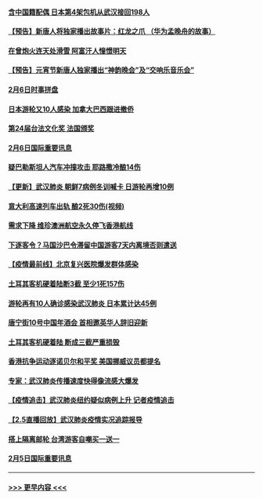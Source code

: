 #### [含中国籍配偶 日本第4架包机从武汉接回198人](../pages/prog202/a102771472.md?t=02071222) 
#### [【预告】新唐人将独家播出故事片：红龙之爪 （华为孟晚舟的故事）](../pages/prog202/a102767728.md?t=02071222) 
#### [在曾炮火连天处滑雪 阿富汗人憧憬明天](../pages/prog202/a102771290.md?t=02071222) 
#### [【预告】元宵节新唐人独家播出“神韵晚会”及“交响乐音乐会”](../pages/prog202/a102767674.md?t=02071222) 
#### [2月6日时事拼盘](../pages/prog202/a102771225.md?t=02071222) 
#### [日本游轮又10人感染 加拿大巴西跟进撤侨](../pages/prog202/a102771084.md?t=02071222) 
#### [第24届台法文化奖 法国颁奖](../pages/prog202/a102771032.md?t=02071222) 
#### [2月6日国际重要讯息](../pages/prog202/a102770794.md?t=02071222) 
#### [疑巴勒斯坦人汽车冲撞攻击 耶路撒冷酿14伤](../pages/prog202/a102770586.md?t=02071222) 
#### [【更新】武汉肺炎 朝鲜7病例冬训喊卡 日游轮再增10例](../pages/prog202/a102770740.md?t=02071222) 
#### [意大利高速列车出轨 酿2死30伤(视频)](../pages/prog202/a102770762.md?t=02071222) 
#### [需求下降 维珍澳洲航空永久停飞香港航线](../pages/prog202/a102770751.md?t=02071222) 
#### [下逐客令？马国沙巴令滞留中国游客7天内离境否则遣送](../pages/prog202/a102770640.md?t=02071222) 
#### [【疫情最前线】北京复兴医院爆发群体感染](../pages/prog202/a102770602.md?t=02071222) 
#### [土耳其客机硬着陆断3截 至少1死157伤](../pages/prog202/a102770508.md?t=02071222) 
#### [游轮再有10人确诊感染武汉肺炎 日本累计达45例](../pages/prog202/a102770476.md?t=02071222) 
#### [唐宁街10号中国年酒会 首相邀英华人辞旧迎新](../pages/prog202/a102770458.md?t=02071222) 
#### [土耳其客机硬着陆 断成三截严重损毁](../pages/prog202/a102770239.md?t=02071222) 
#### [香港抗争运动逐诺贝尔和平奖 美国挪威议员都提名](../pages/prog202/a102770390.md?t=02071222) 
#### [专家：武汉肺炎传播速度快得像流感大爆发](../pages/prog202/a102770132.md?t=02071222) 
#### [【疫情追击】武汉肺炎纽约疑似病例上升 记者疫情追击](../pages/prog202/a102770000.md?t=02071222) 
#### [【2.5直播回放】武汉肺炎疫情实况追踪报导](../pages/prog202/a102769913.md?t=02071222) 
#### [搭上隔离邮轮 台湾游客自嘲买一送一](../pages/prog202/a102769845.md?t=02071222) 
#### [2月5日国际重要讯息](../pages/prog202/a102769821.md?t=02071222) 

----
#### [ >>> 更早内容 <<< ](../indexes/prog202-earlier.md)
